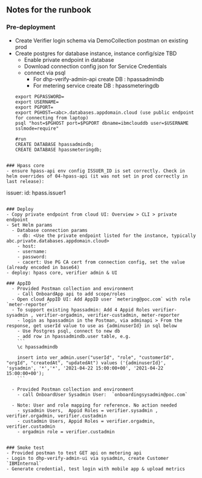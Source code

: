 ## Notes for the runbook
### Pre-deployment 
- Create Verifier login schema via DemoCollection postman on existing prod
- Create postgres for database instance, instance config/size TBD
  - Enable private endpoint in database
  - Download connection config json for Service Credentials  
  - connect via psql
    - For dhp-verify-admin-api create DB : hpassadmindb
    - For metering service create DB : hpassmeteringdb
  ```
  export PGPASSWORD=
  export USERNAME=
  export PGPORT=
  export PGHOST=<abc>.databases.appdomain.cloud (use public endpoint for connecting from laptop)
  psql "host=$PGHOST port=$PGPORT dbname=ibmclouddb user=$USERNAME sslmode=require"

  #run 
  CREATE DATABASE hpassadmindb;
  CREATE DATABASE hpassmeteringdb;
```

### Hpass core
- ensure hpass-api env config ISSUER_ID is set correctly. Check in helm overrides of 04-hpass-api (it was not set in prod correctly in last release): 
```
issuer:
  id: hpass.issuer1
```

### Deploy
- Copy private endpoint from cloud UI: Overview > CLI > private endpoint
- Set Helm params
  - Database connection params
    - db: <Use the private endpoint listed for the instance, typically  abc.private.databases.appdomain.cloud>
    - host:
    - username: 
    - password:
    - cacert: Use PG CA cert from connection config, set the value (already encoded in base64) 
- deploy: hpass core, verifier admin & UI

### AppID
  - Provided Postman collection and environment
    - Call OnboardApp api to add scope/roles
  - Open cloud AppID UI: Add AppID user `metering@poc.com` with role `meter-reporter`      
  - To support existing hpassadmin: Add 4 Appid Roles verifier-sysadmin , verifier-orgadmin, verifier-custadmin, meter-reporter
    - login as hpassadmin in the Postman, via adminapi > From the response, get userId value to use as {adminuserId} in sql below
    - Use Postgres psql, connect to new db
    - add row in hpassadmindb.user table, e.g.
    ```
    \c hpassadmindb

    insert into ver_admin.user("userId", "role", "customerId", "orgId", "createdAt", "updatedAt") values ('{adminuserId}', 'sysadmin', '*','*', '2021-04-22 15:00:00+00', '2021-04-22 15:00:00+00');
    ```
  
  - Provided Postman collection and environment
    - call OnboardUser Sysadmin User:  `onboardingsysadmin@poc.com`
  
  - Note: User and role mapping for reference. No action needed
    - sysadmin Users,  Appid Roles = verifier.sysadmin , verifier.orgadmin, verifier.custadmin
    - custadmin Users, Appid Roles = verifier.orgadmin, verifier.custadmin 
    - orgadmin role = verifier.custadmin 
  

### Smoke test
- Provided postman to test GET api on metering api
- Login to dhp-verify-admin-ui via sysadmin, create Customer `IBMInternal`
- Generate credential, test login with mobile app & upload metrics
